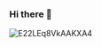 ### Hi there 👋
![E22LEq8VkAAKXA4](https://user-images.githubusercontent.com/96648305/147390917-2ab558b7-d0d3-478f-a40c-8e903bee75e1.png)

<!--
**saitocastel1900/saitocastel1900** is a ✨ _special_ ✨ repository because its `README.md` (this file) appears on your GitHub profile.

Here are some ideas to get you started:

- 🔭 I’m currently working on ...
- 🌱 I’m currently learning ...
- 👯 I’m looking to collaborate on ...
- 🤔 I’m looking for help with ...
- 💬 Ask me about ...
- 📫 How to reach me: ...
- 😄 Pronouns: ...
- ⚡ Fun fact: ...
-->
